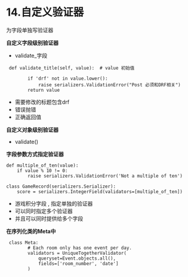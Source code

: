 # 14.自定义验证器



为字段单独写验证器





**自定义字段级别验证器**

* validate_字段

```
 def validate_title(self, value):  # value 初始值

        if 'drf' not in value.lower():
            raise serializers.ValidationError("Post 必须和DRF相关")
        return value
```

* 需要修改的标题包含drf
* 错误抛错
* 正确返回值





**自定义对象级别验证器**

* validate()





**字段参数方式指定验证器**

```
def multiple_of_ten(value):
    if value % 10 != 0:
        raise serializers.ValidationError('Not a multiple of ten')

class GameRecord(serializers.Serializer):
    score = serializers.IntegerField(validators=[multiple_of_ten])
```

* 游戏积分字段 , 指定单独的验证器
* 可以同时指定多个验证器
* 并且可以同时提供给多个字段



**在序列化类的Meta中**

```
 class Meta:
        # Each room only has one event per day.
        validators = UniqueTogetherValidator(
            queryset=Event.objects.all(),
            fields=['room_number', 'date']
        )
```











































